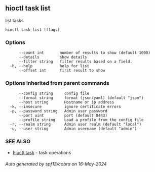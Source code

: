 ## hioctl task list

list tasks

```
hioctl task list [flags]
```

### Options

```
      --count int       number of results to show (default 1000)
      --details         show details
      --filter string   filter results based on a field.
  -h, --help            help for list
      --offset int      first result to show
```

### Options inherited from parent commands

```
      --config string     config file
      --format string     format (json/yaml) (default "json")
      --host string       Hostname or ip address
  -k, --insecure          ignore certificate errors
  -p, --password string   Admin user password
      --port uint         port (default 8443)
      --profile string    Load a profile from the config file
  -r, --realm string      Admin user realm (default "local")
  -u, --user string       Admin username (default "admin")
```

### SEE ALSO

* [hioctl task](hioctl_task.md)	 - task operations

###### Auto generated by spf13/cobra on 16-May-2024
